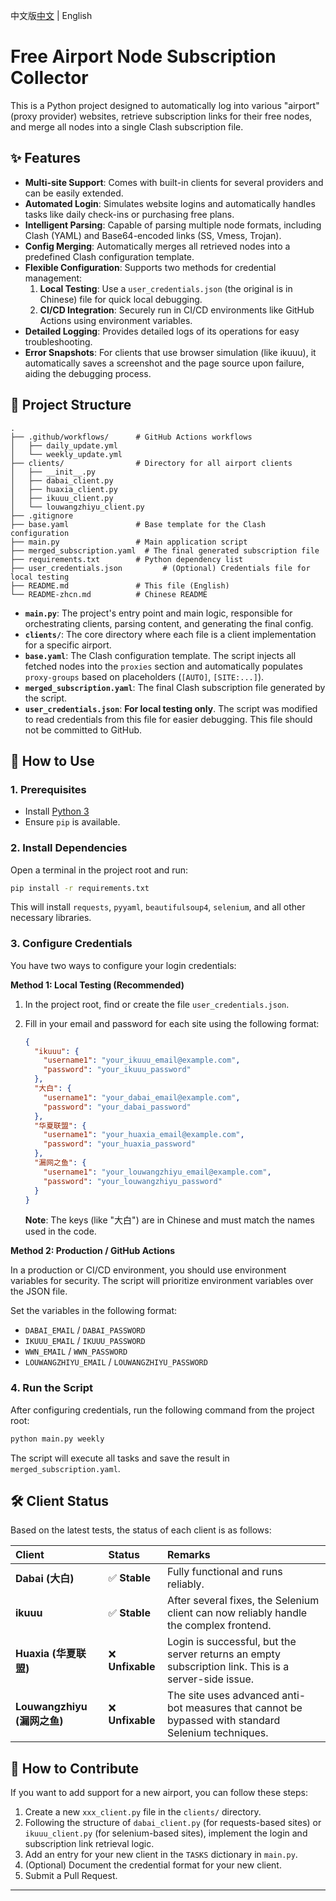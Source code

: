 中文版[中文](README-zhcn.md) | English
# Free Airport Node Subscription Collector

This is a Python project designed to automatically log into various "airport" (proxy provider) websites, retrieve subscription links for their free nodes, and merge all nodes into a single Clash subscription file.

## ✨ Features

- **Multi-site Support**: Comes with built-in clients for several providers and can be easily extended.
- **Automated Login**: Simulates website logins and automatically handles tasks like daily check-ins or purchasing free plans.
- **Intelligent Parsing**: Capable of parsing multiple node formats, including Clash (YAML) and Base64-encoded links (SS, Vmess, Trojan).
- **Config Merging**: Automatically merges all retrieved nodes into a predefined Clash configuration template.
- **Flexible Configuration**: Supports two methods for credential management:
    1.  **Local Testing**: Use a `user_credentials.json` (the original is in Chinese) file for quick local debugging.
    2.  **CI/CD Integration**: Securely run in CI/CD environments like GitHub Actions using environment variables.
- **Detailed Logging**: Provides detailed logs of its operations for easy troubleshooting.
- **Error Snapshots**: For clients that use browser simulation (like ikuuu), it automatically saves a screenshot and the page source upon failure, aiding the debugging process.

## 📂 Project Structure

```
.
├── .github/workflows/      # GitHub Actions workflows
│   ├── daily_update.yml
│   └── weekly_update.yml
├── clients/                # Directory for all airport clients
│   ├── __init__.py
│   ├── dabai_client.py
│   ├── huaxia_client.py
│   ├── ikuuu_client.py
│   └── louwangzhiyu_client.py
├── .gitignore
├── base.yaml               # Base template for the Clash configuration
├── main.py                 # Main application script
├── merged_subscription.yaml  # The final generated subscription file
├── requirements.txt        # Python dependency list
├── user_credentials.json         # (Optional) Credentials file for local testing
├── README.md               # This file (English)
└── README-zhcn.md          # Chinese README
```

- **`main.py`**: The project's entry point and main logic, responsible for orchestrating clients, parsing content, and generating the final config.
- **`clients/`**: The core directory where each file is a client implementation for a specific airport.
- **`base.yaml`**: The Clash configuration template. The script injects all fetched nodes into the `proxies` section and automatically populates `proxy-groups` based on placeholders (`[AUTO]`, `[SITE:...]`).
- **`merged_subscription.yaml`**: The final Clash subscription file generated by the script.
- **`user_credentials.json`**: **For local testing only**. The script was modified to read credentials from this file for easier debugging. This file should not be committed to GitHub.

## 🚀 How to Use

### 1. Prerequisites

- Install [Python 3](https://www.python.org/)
- Ensure `pip` is available.

### 2. Install Dependencies

Open a terminal in the project root and run:
```bash
pip install -r requirements.txt
```
This will install `requests`, `pyyaml`, `beautifulsoup4`, `selenium`, and all other necessary libraries.

### 3. Configure Credentials

You have two ways to configure your login credentials:

**Method 1: Local Testing (Recommended)**

1.  In the project root, find or create the file `user_credentials.json`.
2.  Fill in your email and password for each site using the following format:

    ```json
    {
      "ikuuu": {
        "username1": "your_ikuuu_email@example.com",
        "password": "your_ikuuu_password"
      },
      "大白": {
        "username1": "your_dabai_email@example.com",
        "password": "your_dabai_password"
      },
      "华夏联盟": {
        "username1": "your_huaxia_email@example.com",
        "password": "your_huaxia_password"
      },
      "漏网之鱼": {
        "username1": "your_louwangzhiyu_email@example.com",
        "password": "your_louwangzhiyu_password"
      }
    }
    ```
    **Note**: The keys (like "大白") are in Chinese and must match the names used in the code.

**Method 2: Production / GitHub Actions**

In a production or CI/CD environment, you should use environment variables for security. The script will prioritize environment variables over the JSON file.

Set the variables in the following format:
- `DABAI_EMAIL` / `DABAI_PASSWORD`
- `IKUUU_EMAIL` / `IKUUU_PASSWORD`
- `WWN_EMAIL` / `WWN_PASSWORD`
- `LOUWANGZHIYU_EMAIL` / `LOUWANGZHIYU_PASSWORD`

### 4. Run the Script

After configuring credentials, run the following command from the project root:
```bash
python main.py weekly
```
The script will execute all tasks and save the result in `merged_subscription.yaml`.

## 🛠️ Client Status

Based on the latest tests, the status of each client is as follows:

| Client | Status | Remarks |
| :--- | :--- | :--- |
| **Dabai (大白)** | ✅ **Stable** | Fully functional and runs reliably. |
| **ikuuu** | ✅ **Stable** | After several fixes, the Selenium client can now reliably handle the complex frontend. |
| **Huaxia (华夏联盟)** | ❌ **Unfixable** | Login is successful, but the server returns an empty subscription link. This is a server-side issue. |
| **Louwangzhiyu (漏网之鱼)** | ❌ **Unfixable** | The site uses advanced anti-bot measures that cannot be bypassed with standard Selenium techniques. |

## 🤝 How to Contribute

If you want to add support for a new airport, you can follow these steps:

1.  Create a new `xxx_client.py` file in the `clients/` directory.
2.  Following the structure of `dabai_client.py` (for requests-based sites) or `ikuuu_client.py` (for selenium-based sites), implement the login and subscription link retrieval logic.
3.  Add an entry for your new client in the `TASKS` dictionary in `main.py`.
4.  (Optional) Document the credential format for your new client.
5.  Submit a Pull Request.

---